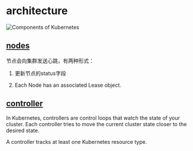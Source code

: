 # architecture

![Components of Kubernetes](https://d33wubrfki0l68.cloudfront.net/2475489eaf20163ec0f54ddc1d92aa8d4c87c96b/e7c81/images/docs/components-of-kubernetes.svg)

## [nodes](https://kubernetes.io/docs/concepts/architecture/nodes/)

节点会向集群发送心跳，有两种形式：

1. 更新节点的status字段

2. Each Node has an associated Lease object.

## [controller](https://kubernetes.io/docs/concepts/architecture/controller/)

In Kubernetes, controllers are control loops that watch the state of your cluster.
Each controller tries to move the current cluster state closer to the desired state.

A controller tracks at least one Kubernetes resource type.
